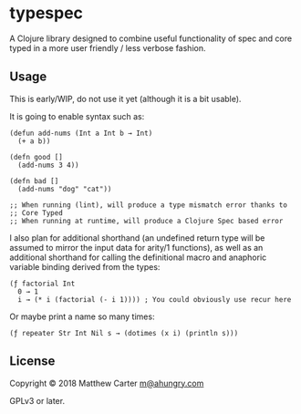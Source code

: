 # typespec

A Clojure library designed to combine useful functionality of spec and
core typed in a more user friendly / less verbose fashion.

## Usage

This is early/WIP, do not use it yet (although it is a bit usable).

It is going to enable syntax such as:

```
(defun add-nums (Int a Int b → Int)
  (+ a b))

(defn good []
  (add-nums 3 4))

(defn bad []
  (add-nums "dog" "cat"))

;; When running (lint), will produce a type mismatch error thanks to
;; Core Typed
;; When running at runtime, will produce a Clojure Spec based error
```

I also plan for additional shorthand (an undefined return type will be
assumed to mirror the input data for arity/1 functions), as well as an
additional shorthand for calling the definitional macro and anaphoric
variable binding derived from the types:

```
(ƒ factorial Int
  0 → 1
  i → (* i (factorial (- i 1)))) ; You could obviously use recur here
```

Or maybe print a name so many times:

```
(ƒ repeater Str Int Nil s → (dotimes (x i) (println s)))
```

## License

Copyright © 2018 Matthew Carter <m@ahungry.com>

GPLv3 or later.
